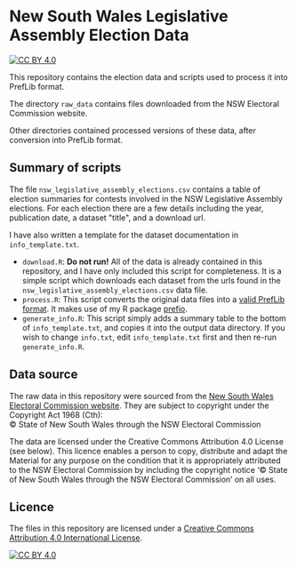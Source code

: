 # New South Wales Legislative Assembly Election Data

<!-- badges: start -->
[![CC BY 4.0][cc-by-shield]][cc-by]
<!-- badges: end -->

This repository contains the election data and scripts used to process it into PrefLib format.

The directory `raw_data` contains files downloaded from the NSW Electoral
Commission website.

Other directories contained processed versions of these data, after conversion
into PrefLib format.


## Summary of scripts

The file `nsw_legislative_assembly_elections.csv` contains a table of election summaries for contests involved in the NSW Legislative Assembly elections. For each election there are a few details including the year, publication date, a dataset "title", and a download url.

I have also written a template for the dataset documentation in `info_template.txt`.

* `download.R`: **Do not run!** All of the data is already contained in this repository, and I have only included this script for completeness. It is a simple script which downloads each dataset from the urls found in the `nsw_legislative_assembly_elections.csv` data file.
* `process.R`: This script converts the original data files into a [valid PrefLib format](https://www.preflib.org/format). It makes use of my R package [prefio](https://github.com/fleverest/prefio).
* `generate_info.R`: This script simply adds a summary table to the bottom of `info_template.txt`, and copies it into the output data directory. If you wish to change `info.txt`, edit `info_template.txt` first and then re-run `generate_info.R`.


## Data source

The raw data in this repository were sourced from the [New South Wales
Electoral Commission website](https://pastvtr.elections.nsw.gov.au).  They are
subject to copyright under the Copyright Act 1968 (Cth):  
© State of New South Wales through the NSW Electoral Commission

The data are licensed under the Creative Commons Attribution 4.0 License (see
below).  This licence enables a person to copy, distribute and adapt the
Material for any purpose on the condition that it is appropriately attributed
to the NSW Electoral Commission by including the copyright notice ‘© State of
New South Wales through the NSW Electoral Commission’ on all uses.


## Licence

The files in this repository are licensed under a
[Creative Commons Attribution 4.0 International License][cc-by].

[![CC BY 4.0][cc-by-image]][cc-by]

[cc-by]: http://creativecommons.org/licenses/by/4.0/
[cc-by-image]: https://i.creativecommons.org/l/by/4.0/88x31.png
[cc-by-shield]: https://img.shields.io/badge/License-CC%20BY%204.0-lightgrey.svg
